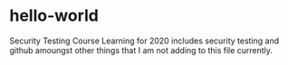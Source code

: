 # hello-world
Security Testing Course
Learning for 2020 includes security testing and github amoungst other things that I am not adding to this file currently.
